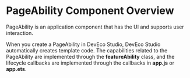 # PageAbility Component Overview


PageAbility is an application component that has the UI and supports user interaction.


When you create a PageAbility in DevEco Studio, DevEco Studio automatically creates template code. The capabilities related to the PageAbility are implemented through the **featureAbility** class, and the lifecycle callbacks are implemented through the callbacks in **app.js** or **app.ets**.
